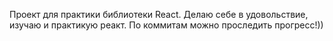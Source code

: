 Проект для практики библиотеки React. Делаю себе в удовольствие, изучаю и практикую реакт. По коммитам можно проследить прогресс!))
